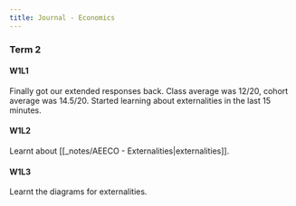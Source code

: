 ```yaml
---
title: Journal - Economics
---
```


### Term 2
#### W1L1
Finally got our extended responses back. Class average was 12/20, cohort average was 14.5/20. Started learning about externalities in the last 15 minutes.

#### W1L2
Learnt about [[_notes/AEECO - Externalities|externalities]].

#### W1L3
Learnt the diagrams for externalities.




